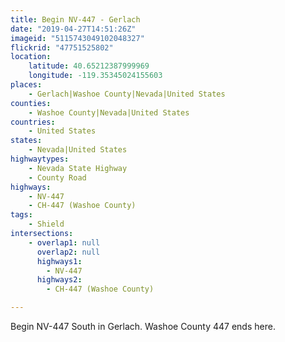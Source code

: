 ```yaml
---
title: Begin NV-447 - Gerlach
date: "2019-04-27T14:51:26Z"
imageid: "5115743049102048327"
flickrid: "47751525802"
location:
    latitude: 40.65212387999969
    longitude: -119.35345024155603
places:
    - Gerlach|Washoe County|Nevada|United States
counties:
    - Washoe County|Nevada|United States
countries:
    - United States
states:
    - Nevada|United States
highwaytypes:
    - Nevada State Highway
    - County Road
highways:
    - NV-447
    - CH-447 (Washoe County)
tags:
    - Shield
intersections:
    - overlap1: null
      overlap2: null
      highways1:
        - NV-447
      highways2:
        - CH-447 (Washoe County)

---
```

Begin NV-447 South in Gerlach.  Washoe County 447 ends here.